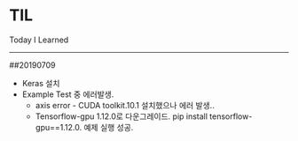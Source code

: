 # TIL
Today I Learned

---
##20190709
* Keras 설치
* Example Test 중 에러발생.
  * axis error - CUDA toolkit.10.1 설치했으나 에러 발생..
  * Tensorflow-gpu 1.12.0로 다운그레이드. pip install tensorflow-gpu==1.12.0. 예제 실행 성공.
  
  
